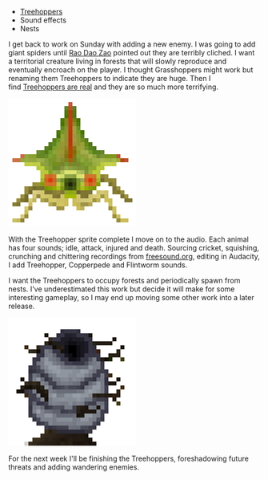 ﻿---
author: jock
---
-   [Treehoppers](https://www.google.com/search?q=treehoppers&source=lnms&tbm=isch&sa=X&ved=2ahUKEwjMrbX8yMb5AhX1_rsIHcZuBL8Q_AUoAXoECAIQAw&biw=1858&bih=977&dpr=1)
-   Sound effects
-   Nests

I get back to work on Sunday with adding a new enemy. I was going to add giant spiders until [Rao Dao Zao](https://raodaozao.net/) pointed out they are terribly cliched. I want a territorial creature living in forests that will slowly reproduce and eventually encroach on the player. I thought Grasshoppers might work but renaming them Treehoppers to indicate they are huge. Then I find [Treehoppers are real](https://www.google.com/search?q=treehoppers&source=lnms&tbm=isch&sa=X&ved=2ahUKEwjMrbX8yMb5AhX1_rsIHcZuBL8Q_AUoAXoECAIQAw&biw=1858&bih=977&dpr=1) and they are so much more terrifying.

![](/assets/img/TreehopperLarge.png)​

With the Treehopper sprite complete I move on to the audio. Each animal has four sounds; idle, attack, injured and death. Sourcing cricket, squishing, crunching and chittering recordings from [freesound.org](https://freesound.org/), editing in Audacity, I add Treehopper, Copperpede and Flintworm sounds.

I want the Treehoppers to occupy forests and periodically spawn from nests. I've underestimated this work but decide it will make for some interesting gameplay, so I may end up moving some other work into a later release.

​![](/assets/img/InsectNestLarge.png)​

For the next week I'll be finishing the Treehoppers, foreshadowing future threats and adding wandering enemies.​

